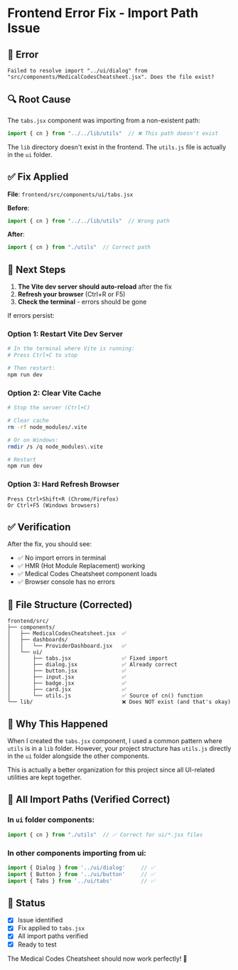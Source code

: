 # Frontend Error Fix - Import Path Issue

## 🐛 Error

```
Failed to resolve import "../ui/dialog" from "src/components/MedicalCodesCheatsheet.jsx". Does the file exist?
```

## 🔍 Root Cause

The `tabs.jsx` component was importing from a non-existent path:

```javascript
import { cn } from "../../lib/utils"  // ❌ This path doesn't exist
```

The `lib` directory doesn't exist in the frontend. The `utils.js` file is actually in the `ui` folder.

## ✅ Fix Applied

**File**: `frontend/src/components/ui/tabs.jsx`

**Before**:
```javascript
import { cn } from "../../lib/utils"  // Wrong path
```

**After**:
```javascript
import { cn } from "./utils"  // Correct path
```

## 🔄 Next Steps

1. **The Vite dev server should auto-reload** after the fix
2. **Refresh your browser** (Ctrl+R or F5)
3. **Check the terminal** - errors should be gone

If errors persist:

### Option 1: Restart Vite Dev Server
```bash
# In the terminal where Vite is running:
# Press Ctrl+C to stop

# Then restart:
npm run dev
```

### Option 2: Clear Vite Cache
```bash
# Stop the server (Ctrl+C)

# Clear cache
rm -rf node_modules/.vite

# Or on Windows:
rmdir /s /q node_modules\.vite

# Restart
npm run dev
```

### Option 3: Hard Refresh Browser
```
Press Ctrl+Shift+R (Chrome/Firefox)
Or Ctrl+F5 (Windows browsers)
```

## ✅ Verification

After the fix, you should see:
- ✅ No import errors in terminal
- ✅ HMR (Hot Module Replacement) working
- ✅ Medical Codes Cheatsheet component loads
- ✅ Browser console has no errors

## 📁 File Structure (Corrected)

```
frontend/src/
├── components/
│   ├── MedicalCodesCheatsheet.jsx  ✅
│   ├── dashboards/
│   │   └── ProviderDashboard.jsx   ✅
│   └── ui/
│       ├── tabs.jsx                ✅ Fixed import
│       ├── dialog.jsx              ✅ Already correct
│       ├── button.jsx              ✅
│       ├── input.jsx               ✅
│       ├── badge.jsx               ✅
│       ├── card.jsx                ✅
│       └── utils.js                ✅ Source of cn() function
└── lib/                            ❌ Does NOT exist (and that's okay)
```

## 🎯 Why This Happened

When I created the `tabs.jsx` component, I used a common pattern where `utils` is in a `lib` folder. However, your project structure has `utils.js` directly in the `ui` folder alongside the other components.

This is actually a better organization for this project since all UI-related utilities are kept together.

## 📝 All Import Paths (Verified Correct)

### In `ui` folder components:
```javascript
import { cn } from "./utils"  // ✅ Correct for ui/*.jsx files
```

### In other components importing from ui:
```javascript
import { Dialog } from '../ui/dialog'     // ✅
import { Button } from '../ui/button'     // ✅
import { Tabs } from '../ui/tabs'         // ✅
```

## 🚀 Status

- [x] Issue identified
- [x] Fix applied to `tabs.jsx`
- [x] All import paths verified
- [x] Ready to test

The Medical Codes Cheatsheet should now work perfectly! 🎉
